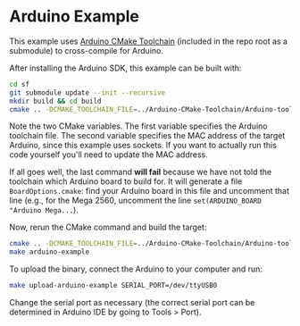 # Arduino Example

This example uses [Arduino CMake Toolchain](https://github.com/a9183756-gh/Arduino-CMake-Toolchain) (included in the repo root as a submodule) to cross-compile for Arduino.

After installing the Arduino SDK, this example can be built with:

```bash
cd sf
git submodule update --init --recursive
mkdir build && cd build
cmake .. -DCMAKE_TOOLCHAIN_FILE=../Arduino-CMake-Toolchain/Arduino-toolchain.cmake -DSF_ARDUINO_MAC_ADDR=0xA8610AAE759C
```

Note the two CMake variables. The first variable specifies the Arduino toolchain file. The second variable specifies the MAC address of the target Arduino, since this example uses sockets. If you want to actually run this code yourself you'll need to update the MAC address.

If all goes well, the last command **will fail** because we have not told the toolchain which Arduino board to build for. It will generate a file `BoardOptions.cmake`: find your Arduino board in this file and uncomment that line (e.g., for the Mega 2560, uncomment the line `set(ARDUINO_BOARD "Arduino Mega...`).

Now, rerun the CMake command and build the target:

```bash
cmake .. -DCMAKE_TOOLCHAIN_FILE=../Arduino-CMake-Toolchain/Arduino-toolchain.cmake -DSF_ARDUINO_MAC_ADDR=0xA8610AAE759C
make arduino-example
```

To upload the binary, connect the Arduino to your computer and run:

```bash
make upload-arduino-example SERIAL_PORT=/dev/ttyUSB0
```

Change the serial port as necessary (the correct serial port can be determined in Arduino IDE by going to Tools > Port).
